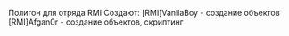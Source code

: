 Полигон для отряда RMI
Создают:
[RMI]VanilaBoy - создание объектов
[RMI]Afgan0r - создание объектов, скриптинг

